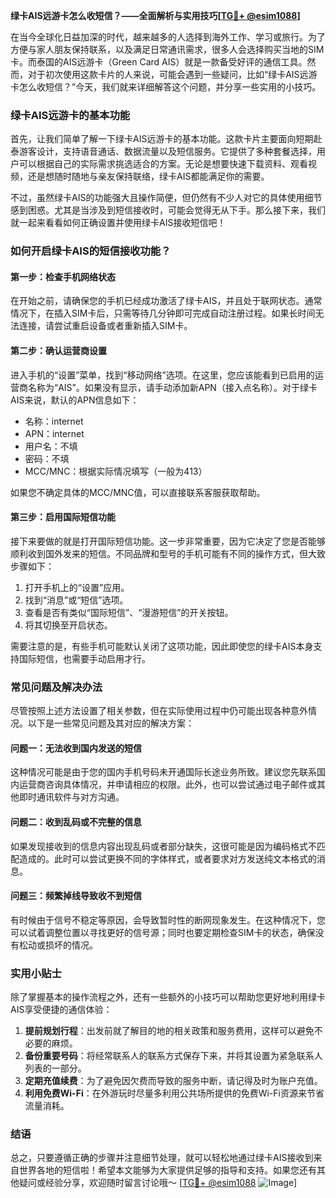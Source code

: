 **绿卡AIS远游卡怎么收短信？——全面解析与实用技巧[[TG💪+ @esim1088](https://t.me/s/esim1088)]**

在当今全球化日益加深的时代，越来越多的人选择到海外工作、学习或旅行。为了方便与家人朋友保持联系，以及满足日常通讯需求，很多人会选择购买当地的SIM卡。而泰国的AIS远游卡（Green Card AIS）就是一款备受好评的通信工具。然而，对于初次使用这款卡片的人来说，可能会遇到一些疑问，比如“绿卡AIS远游卡怎么收短信？”今天，我们就来详细解答这个问题，并分享一些实用的小技巧。

### 绿卡AIS远游卡的基本功能

首先，让我们简单了解一下绿卡AIS远游卡的基本功能。这款卡片主要面向短期赴泰游客设计，支持语音通话、数据流量以及短信服务。它提供了多种套餐选择，用户可以根据自己的实际需求挑选适合的方案。无论是想要快速下载资料、观看视频，还是想随时随地与亲友保持联络，绿卡AIS都能满足你的需要。

不过，虽然绿卡AIS的功能强大且操作简便，但仍然有不少人对它的具体使用细节感到困惑。尤其是当涉及到短信接收时，可能会觉得无从下手。那么接下来，我们就一起来看看如何正确设置并使用绿卡AIS接收短信吧！

### 如何开启绿卡AIS的短信接收功能？

#### 第一步：检查手机网络状态
在开始之前，请确保您的手机已经成功激活了绿卡AIS，并且处于联网状态。通常情况下，在插入SIM卡后，只需等待几分钟即可完成自动注册过程。如果长时间无法连接，请尝试重启设备或者重新插入SIM卡。

#### 第二步：确认运营商设置
进入手机的“设置”菜单，找到“移动网络”选项。在这里，您应该能看到已启用的运营商名称为“AIS”。如果没有显示，请手动添加新APN（接入点名称）。对于绿卡AIS来说，默认的APN信息如下：
- 名称：internet
- APN：internet
- 用户名：不填
- 密码：不填
- MCC/MNC：根据实际情况填写（一般为413）

如果您不确定具体的MCC/MNC值，可以直接联系客服获取帮助。

#### 第三步：启用国际短信功能
接下来要做的就是打开国际短信功能。这一步非常重要，因为它决定了您是否能够顺利收到国外发来的短信。不同品牌和型号的手机可能有不同的操作方式，但大致步骤如下：

1. 打开手机上的“设置”应用。
2. 找到“消息”或“短信”选项。
3. 查看是否有类似“国际短信”、“漫游短信”的开关按钮。
4. 将其切换至开启状态。

需要注意的是，有些手机可能默认关闭了这项功能，因此即使您的绿卡AIS本身支持国际短信，也需要手动启用才行。

### 常见问题及解决办法

尽管按照上述方法设置了相关参数，但在实际使用过程中仍可能出现各种意外情况。以下是一些常见问题及其对应的解决方案：

#### 问题一：无法收到国内发送的短信
这种情况可能是由于您的国内手机号码未开通国际长途业务所致。建议您先联系国内运营商咨询具体情况，并申请相应的权限。此外，也可以尝试通过电子邮件或其他即时通讯软件与对方沟通。

#### 问题二：收到乱码或不完整的信息
如果发现接收到的信息内容出现乱码或者部分缺失，这很可能是因为编码格式不匹配造成的。此时可以尝试更换不同的字体样式，或者要求对方发送纯文本格式的消息。

#### 问题三：频繁掉线导致收不到短信
有时候由于信号不稳定等原因，会导致暂时性的断网现象发生。在这种情况下，您可以试着调整位置以寻找更好的信号源；同时也要定期检查SIM卡的状态，确保没有松动或损坏的情况。

### 实用小贴士

除了掌握基本的操作流程之外，还有一些额外的小技巧可以帮助您更好地利用绿卡AIS享受便捷的通信体验：

1. **提前规划行程**：出发前就了解目的地的相关政策和服务费用，这样可以避免不必要的麻烦。
2. **备份重要号码**：将经常联系人的联系方式保存下来，并将其设置为紧急联系人列表的一部分。
3. **定期充值续费**：为了避免因欠费而导致的服务中断，请记得及时为账户充值。
4. **利用免费Wi-Fi**：在外游玩时尽量多利用公共场所提供的免费Wi-Fi资源来节省流量消耗。

### 结语

总之，只要遵循正确的步骤并注意细节处理，就可以轻松地通过绿卡AIS接收到来自世界各地的短信啦！希望本文能够为大家提供足够的指导和支持。如果您还有其他疑问或经验分享，欢迎随时留言讨论哦～ [[TG💪+ @esim1088](https://t.me/s/esim1088) ![Image](https://i.postimg.cc/4NQfJmqS/Snipaste-2025-05-13-00-14-12.png)]